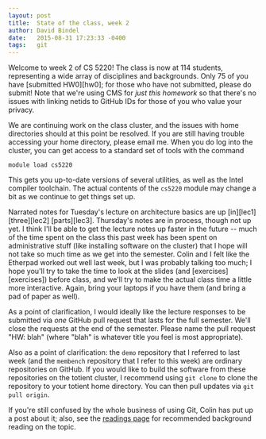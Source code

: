 ```yaml
---
layout: post
title:  State of the class, week 2
author: David Bindel
date:   2015-08-31 17:23:33 -0400
tags:   git
---
```


Welcome to week 2 of CS 5220!  The class is now at 114 students,
representing a wide array of disciplines and backgrounds.  Only 75 of
you have [submitted HW0][hw0]; for those who have not submitted,
please do submit!  Note that we're using CMS for *just this homework*
so that there's no issues with linking netids to GitHub IDs for those
of you who value your privacy.

We are continuing work on the class cluster, and the issues with home
directories should at this point be resolved.  If you are still having
trouble accessing your home directory, please email me.  When you do
log into the cluster, you can get access to a standard set of tools
with the command

    module load cs5220

This gets you up-to-date versions of several utilities, as well as
the Intel compiler toolchain.  The actual contents of the `cs5220`
module may change a bit as we continue to get things set up.

Narrated notes for Tuesday's lecture on architecture basics are
up [in][lec1] [three][lec2] [parts][lec3].  Thursday's notes are
in process, though not up yet.  I think I'll be able to
get the lecture notes up faster in the future -- much of the time
spent on the class this past week has been spent on administrative
stuff (like installing software on the cluster) that I hope will
not take so much time as we get into the semester.  Colin and I felt
like the Etherpad worked out well last week, but I was probably
talking too much; I hope you'll try to take the time to look at the
slides (and [exercises][exercises]) before class, and we'll try to
make the actual class time a little more interactive.  Again, bring
your laptops if you have them (and bring a pad of paper as well).

As a point of clarification, I would ideally like the lecture
responses to be submitted via *one* GitHub pull request that lasts
for the full semester.  We'll close the requests at the end of the
semester.  Please name the pull request "HW: blah" (where "blah"
is whatever title you feel is most appropriate).

Also as a point of clarification: the `demo` repository that I
referred to last week (and the `membench` repository that I refer
to this week) are ordinary repositories on GitHub.  If you would
like to build the software from these repositories on the totient
cluster, I recommend using `git clone` to clone the repository
to your totient home directory.  You can then pull updates via
`git pull origin`.

If you're still confused by the whole business of using Git, Colin has
put up a post about it; also, see the [readings page](/readings.html)
for recommended background reading on the topic.
